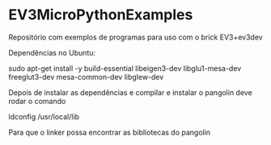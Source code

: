 # EV3MicroPythonExamples
Repositório com exemplos de programas para uso com o brick EV3+ev3dev

Dependências no Ubuntu:

sudo apt-get install -y build-essential libeigen3-dev libglu1-mesa-dev freeglut3-dev mesa-common-dev libglew-dev

Depois de instalar as dependências e compilar e instalar o pangolin deve rodar o comando 

ldconfig /usr/local/lib

Para que o linker possa encontrar as bibliotecas do pangolin
